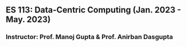 ## ES 113: Data-Centric Computing (Jan. 2023 - May. 2023)
### Instructor: Prof. Manoj Gupta & Prof. Anirban Dasgupta
